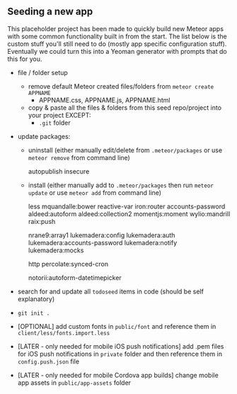 ## Seeding a new app

This placeholder project has been made to quickly build new Meteor apps with some common functionality built in from the start. The list below is the custom stuff you'll still need to do (mostly app specific configuration stuff). Eventually we could turn this into a Yeoman generator with prompts that do this for you.

- file / folder setup
  - remove default Meteor created files/folders from `meteor create APPNAME`
    - APPNAME.css, APPNAME.js, APPNAME.html
  - copy & paste all the files & folders from this seed repo/project into your project EXCEPT:
    - `.git` folder
- update packages:
  - uninstall (either manually edit/delete from `.meteor/packages` or use `meteor remove` from command line)

    autopublish
    insecure
  
  - install (either manually add to `.meteor/packages` then run `meteor update` or use `meteor add` from command line)

    less
    mquandalle:bower
    reactive-var
    iron:router
    accounts-password
    aldeed:autoform
    aldeed:collection2
    momentjs:moment
    wylio:mandrill
    raix:push

    nrane9:array1
    lukemadera:config
    lukemadera:auth
    lukemadera:accounts-password
    lukemadera:notify
    lukemadera:mocks

    http
    percolate:synced-cron

    notorii:autoform-datetimepicker
    
- search for and update all `todoseed` items in code (should be self explanatory)
- `git init .`
- [OPTIONAL] add custom fonts in `public/font` and reference them in `client/less/fonts.import.less`
- [LATER - only needed for mobile iOS push notifications] add .pem files for iOS push notifications in `private` folder and then reference them in `config.push.json` file
- [LATER - only needed for mobile Cordova app builds] change mobile app assets in `public/app-assets` folder